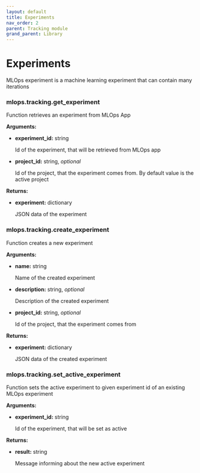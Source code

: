 ```yaml
---
layout: default
title: Experiments
nav_order: 2
parent: Tracking module
grand_parent: Library
---
```


# Experiments

MLOps experiment is a machine learning experiment that can contain many iterations

### mlops.tracking.get_experiment

Function retrieves an experiment from MLOps App

**Arguments:**

* **experiment_id:** string

    Id of the experiment, that will be retrieved from MLOps app

* **project_id:** string, _optional_

    Id of the project, that the experiment comes from. By default value is the active project

**Returns:**

* **experiment:** dictionary

    JSON data of the experiment

### mlops.tracking.create_experiment

Function creates a new experiment

**Arguments:**

* **name:** string

    Name of the created experiment

* **description:** string, _optional_

    Description of the created experiment

* **project_id:** string, _optional_

    Id of the project, that the experiment comes from

**Returns:**

* **experiment:** dictionary

    JSON data of the created experiment

### mlops.tracking.set_active_experiment

Function sets the active experiment to given experiment id of an existing MLOps experiment

**Arguments:**

* **experiment_id:** string

    Id of the experiment, that will be set as active

**Returns:**

* **result:** string

    Message informing about the new active experiment